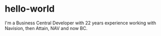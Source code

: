 # hello-world
I'm a Business Central Developer with 22 years experience working with Navision, then Attain, NAV and now BC.
